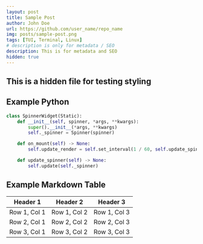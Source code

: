 ```yaml
---
layout: post
title: Sample Post
author: John Doe
url: https://github.com/user_name/repo_name
img: posts/sample-post.png
tags: [TUI, Terminal, Linux]
# description is only for metadata / SEO
description: This is for metadata and SEO
hidden: true
---
```


## This is a hidden file for testing styling

## Example Python

```py
class SpinnerWidget(Static):
    def __init__(self, spinner, *args, **kwargs):
        super().__init__(*args, **kwargs)
        self._spinner = Spinner(spinner)  

    def on_mount(self) -> None:
        self.update_render = self.set_interval(1 / 60, self.update_spinner)

    def update_spinner(self) -> None:
        self.update(self._spinner)
```

## Example Markdown Table

| Header 1     | Header 2     | Header 3     |
|--------------|--------------|--------------|
| Row 1, Col 1 | Row 1, Col 2 | Row 1, Col 3 |
| Row 2, Col 1 | Row 2, Col 2 | Row 2, Col 3 |
| Row 3, Col 1 | Row 3, Col 2 | Row 3, Col 3 |
